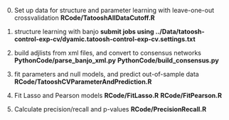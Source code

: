 0. Set up data for structure and parameter learning with leave-one-out
crossvalidation
**RCode/TatooshAllDataCutoff.R**

1. structure learning with banjo
**submit jobs using
../Data/tatoosh-control-exp-cv/dyamic.tatoosh-control-exp-cv.settings.txt**

2. build adjlists from xml files, and convert to consensus networks
**PythonCode/parse_banjo_xml.py**
**PythonCode/build_consensus.py**

3. fit parameters and null models, and predict out-of-sample data
**RCode/TatooshCVParameterAndPrediction.R**

4. Fit Lasso and Pearson models
**RCode/FitLasso.R**
**RCode/FitPearson.R**

5. Calculate precision/recall and p-values
**RCode/PrecisionRecall.R**
